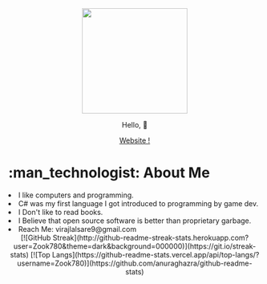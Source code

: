 <div id="header" align="center">
  <img src="https://68.media.tumblr.com/4a99bd0463ccda299873ab0e426c0aaa/tumblr_oe2eunVAFv1tqhb9uo1_540.gif" width=210 />
  <p> Hello, 👋 </p>
  <a href="https://zook780.github.io/Website">Website !</a>
</div>
<div align="left">
  <h1>:man_technologist: About Me</h1>
  <li > I like computers and programming.</li>
  <li> C# was my first language I got introduced to programming by game dev. </li>
  <li> I Don't like to read books.</li>
  <li> I Believe that open source software is better than proprietary garbage. </li>
  <li> Reach Me: virajlalsare9@gmail.com</li>
</div>

<div align="center">
  [![GitHub Streak](http://github-readme-streak-stats.herokuapp.com?user=Zook780&theme=dark&background=000000)](https://git.io/streak-stats)
  [![Top Langs](https://github-readme-stats.vercel.app/api/top-langs/?username=Zook780)](https://github.com/anuraghazra/github-readme-stats)
</div>
